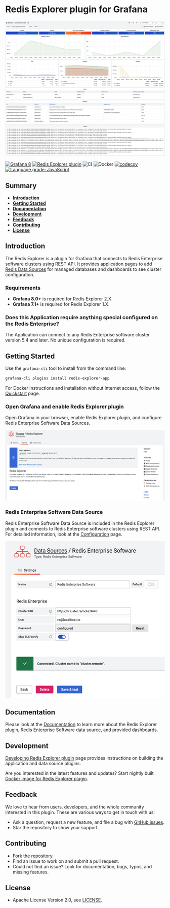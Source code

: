 # Redis Explorer plugin for Grafana

![Dashboard](https://raw.githubusercontent.com/RedisGrafana/grafana-redis-explorer/master/src/img/overview.png)

[![Grafana 8](https://img.shields.io/badge/Grafana-8-orange)](https://www.grafana.com)
[![Redis Explorer plugin](https://img.shields.io/badge/dynamic/json?color=blue&label=Redis%20Explorer%20plugin&query=%24.version&url=https%3A%2F%2Fgrafana.com%2Fapi%2Fplugins%2Fredis-explorer-app)](https://grafana.com/grafana/plugins/redis-explorer-app)
![CI](https://github.com/RedisGrafana/grafana-redis-explorer/workflows/CI/badge.svg)
![Docker](https://github.com/RedisGrafana/grafana-redis-explorer/workflows/Docker/badge.svg)
[![codecov](https://codecov.io/gh/RedisGrafana/grafana-redis-explorer/branch/master/graph/badge.svg?token=15SIRGU8SX)](https://codecov.io/gh/RedisGrafana/grafana-redis-explorer)
[![Language grade: JavaScript](https://img.shields.io/lgtm/grade/javascript/g/RedisGrafana/grafana-redis-explorer.svg?logo=lgtm&logoWidth=18)](https://lgtm.com/projects/g/RedisGrafana/grafana-redis-explorer/context:javascript)

## Summary

- [**Introduction**](#introduction)
- [**Getting Started**](#getting-started)
- [**Documentation**](#documentation)
- [**Development**](#development)
- [**Feedback**](#feedback)
- [**Contributing**](#contributing)
- [**License**](#license)

## Introduction

The Redis Explorer is a plugin for Grafana that connects to Redis Enterprise software clusters using REST API. It provides application pages to add [Redis Data Sources](https://grafana.com/grafana/plugins/redis-datasource/) for managed databases and dashboards to see cluster configuration.

### Requirements

- **Grafana 8.0+** is required for Redis Explorer 2.X.
- **Grafana 7.1+** is required for Redis Explorer 1.X.

### Does this Application require anything special configured on the Redis Enterprise?

The Application can connect to any Redis Enterprise software cluster version 5.4 and later. No unique configuration is required.

## Getting Started

Use the `grafana-cli` tool to install from the command line:

```bash
grafana-cli plugins install redis-explorer-app
```

For Docker instructions and installation without Internet access, follow the [Quickstart](https://redisgrafana.github.io/quickstart/) page.

### Open Grafana and enable Redis Explorer plugin

Open Grafana in your browser, enable Redis Explorer plugin, and configure Redis Enterprise Software Data Sources.

![Enable](https://raw.githubusercontent.com/RedisGrafana/grafana-redis-explorer/master/src/img/enable.png)

### Redis Enterprise Software Data Source

Redis Enterprise Software Data Source is included in the Redis Explorer plugin and connects to Redis Enterprise software clusters using REST API. For detailed information, look at the [Configuration](https://redisgrafana.github.io/redis-explorer/re-software/configuration/) page.

![Datasource](https://raw.githubusercontent.com/RedisGrafana/grafana-redis-explorer/master/src/img/datasource.png)

## Documentation

Please look at the [Documentation](https://redisgrafana.github.io/redis-explorer/overview/) to learn more about the Redis Explorer plugin, Redis Enterprise Software data source, and provided dashboards.

## Development

[Developing Redis Explorer plugin](https://redisgrafana.github.io/development/redis-explorer/) page provides instructions on building the application and data source plugins.

Are you interested in the latest features and updates? Start nightly built [Docker image for Redis Explorer plugin](https://redisgrafana.github.io/development/images/).

## Feedback

We love to hear from users, developers, and the whole community interested in this plugin. These are various ways to get in touch with us:

- Ask a question, request a new feature, and file a bug with [GitHub issues](https://github.com/RedisGrafana/grafana-redis-explorer/issues/new/choose).
- Star the repository to show your support.

## Contributing

- Fork the repository.
- Find an issue to work on and submit a pull request.
- Could not find an issue? Look for documentation, bugs, typos, and missing features.

## License

- Apache License Version 2.0, see [LICENSE](https://github.com/RedisGrafana/grafana-redis-explorer/blob/master/LICENSE).
